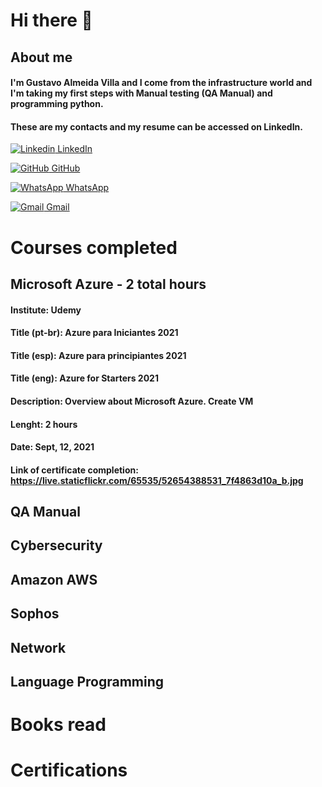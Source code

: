 # **Hi there** 👋

## About me 
#### I'm Gustavo Almeida Villa and I come from the infrastructure world and I'm taking my first steps with Manual testing (QA Manual) and programming python.
#### These are my contacts and my resume can be accessed on LinkedIn.


[![Linkedin](https://i.stack.imgur.com/gVE0j.png) LinkedIn](https://www.linkedin.com/in/gustavo-almeida-villa-76117037)
&nbsp;

[![GitHub](https://i.stack.imgur.com/tskMh.png) GitHub](https://github.com/guvilla85/)

[![WhatsApp](https://i.imgur.com/dtJOIlk.png) WhatsApp](https://wa.me/5491133718732)

[![Gmail](https://i.imgur.com/M33v43D.png) Gmail](https://mailto:gu.a.villa@gmail.com)





# **Courses completed**

## **Microsoft Azure** - 2 total hours
#### **Institute:** Udemy
#### **Title (pt-br):** Azure para Iniciantes 2021
#### **Title (esp):** Azure para principiantes 2021
#### **Title (eng):** Azure for Starters 2021
#### Description: Overview about Microsoft Azure. Create VM
#### Lenght: 2 hours
#### Date: Sept, 12, 2021
#### Link of certificate completion: https://live.staticflickr.com/65535/52654388531_7f4863d10a_b.jpg


## QA Manual

## Cybersecurity

## Amazon AWS 

## Sophos 

## Network

## Language Programming

# **Books read**

# **Certifications**





<!--
**guvilla85/guvilla85** is a ✨ _special_ ✨ repository because its `README.md` (this file) appears on your GitHub profile.

Here are some ideas to get you started:

- 🔭 I’m currently working on ...
- 🌱 I’m currently learning ...
- 👯 I’m looking to collaborate on ...
- 🤔 I’m looking for help with ...
- 💬 Ask me about ...
- 📫 How to reach me: ...
- 😄 Pronouns: ...
- ⚡ Fun fact: ...
-->
